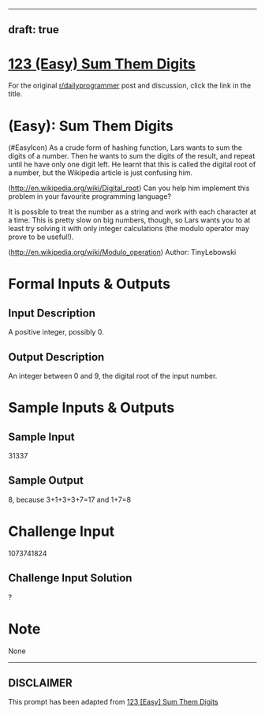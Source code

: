 ---
draft: true
----

# [123 (Easy) Sum Them Digits](https://www.reddit.com/r/dailyprogrammer/comments/1cundw/042213_challenge_123_easy_sum_them_digits/)

For the original [r/dailyprogrammer](https://www.reddit.com/r/dailyprogrammer/) post and discussion, click the link in the title.

#  (Easy): Sum Them Digits
(#EasyIcon)
As a crude form of hashing function, Lars wants to sum the digits of a number. Then he wants to sum the digits of the result, and repeat until he have only one digit left. He learnt that this is called the digital root of a number, but the Wikipedia article is just confusing him.

(http://en.wikipedia.org/wiki/Digital_root)
Can you help him implement this problem in your favourite programming language?

It is possible to treat the number as a string and work with each character at a time. This is pretty slow on big numbers, though, so Lars wants you to at least try solving it with only integer calculations (the modulo operator may prove to be useful!).

(http://en.wikipedia.org/wiki/Modulo_operation)
Author: TinyLebowski

# Formal Inputs & Outputs
## Input Description
A positive integer, possibly 0.

## Output Description
An integer between 0 and 9, the digital root of the input number.

# Sample Inputs & Outputs
## Sample Input
31337

## Sample Output
8, because 3+1+3+3+7=17 and 1+7=8

# Challenge Input
1073741824

## Challenge Input Solution
?

# Note
None


----
## **DISCLAIMER**
This prompt has been adapted from [123 [Easy] Sum Them Digits](https://www.reddit.com/r/dailyprogrammer/comments/1cundw/042213_challenge_123_easy_sum_them_digits/
)
